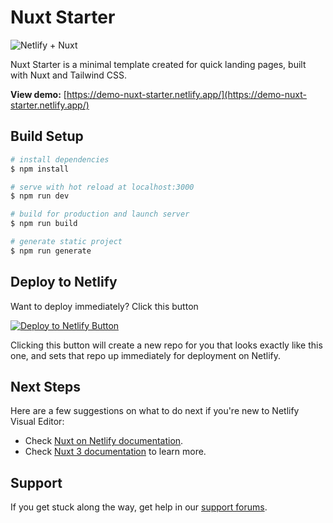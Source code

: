# Nuxt Starter

![Netlify + Nuxt](https://user-images.githubusercontent.com/43764894/223556133-b99e4822-1da3-4f94-941e-fa95cfb42562.png)

Nuxt Starter is a minimal template created for quick landing pages, built with Nuxt and Tailwind CSS.

**View demo:** [https://demo-nuxt-starter.netlify.app/](https://demo-nuxt-starter.netlify.app/)

## Build Setup

```bash
# install dependencies
$ npm install

# serve with hot reload at localhost:3000
$ npm run dev

# build for production and launch server
$ npm run build

# generate static project
$ npm run generate
```

## Deploy to Netlify

Want to deploy immediately? Click this button

[![Deploy to Netlify Button](https://www.netlify.com/img/deploy/button.svg)](https://app.netlify.com/start/deploy?repository=https://github.com/netlify-templates/nuxt-starter)

Clicking this button will create a new repo for you that looks exactly like this one, and sets that repo up immediately for deployment on Netlify.

## Next Steps

Here are a few suggestions on what to do next if you're new to Netlify Visual Editor:

- Check [Nuxt on Netlify documentation](https://docs.netlify.com/frameworks/nuxt/).
- Check [Nuxt 3 documentation](https://nuxt.com/docs/getting-started/introduction) to learn more.

## Support

If you get stuck along the way, get help in our [support forums](https://answers.netlify.com/).
